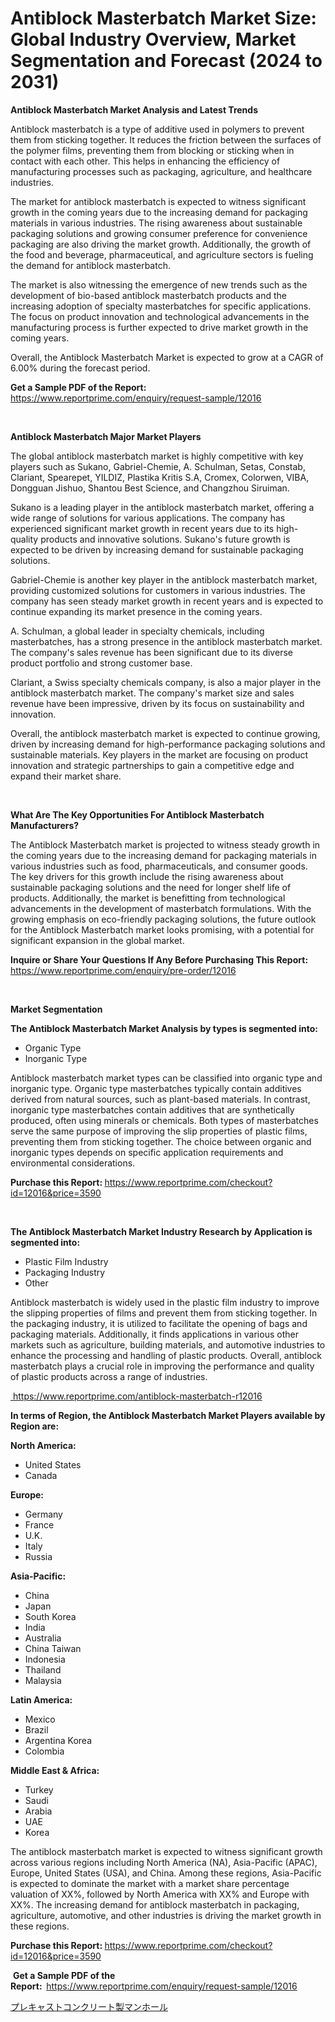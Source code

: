 <p><h1>Antiblock Masterbatch Market Size: Global Industry Overview, Market Segmentation and Forecast (2024 to 2031)</h1></p><p><strong>Antiblock Masterbatch Market Analysis and Latest Trends</strong></p>
<p><p>Antiblock masterbatch is a type of additive used in polymers to prevent them from sticking together. It reduces the friction between the surfaces of the polymer films, preventing them from blocking or sticking when in contact with each other. This helps in enhancing the efficiency of manufacturing processes such as packaging, agriculture, and healthcare industries.</p><p>The market for antiblock masterbatch is expected to witness significant growth in the coming years due to the increasing demand for packaging materials in various industries. The rising awareness about sustainable packaging solutions and growing consumer preference for convenience packaging are also driving the market growth. Additionally, the growth of the food and beverage, pharmaceutical, and agriculture sectors is fueling the demand for antiblock masterbatch.</p><p>The market is also witnessing the emergence of new trends such as the development of bio-based antiblock masterbatch products and the increasing adoption of specialty masterbatches for specific applications. The focus on product innovation and technological advancements in the manufacturing process is further expected to drive market growth in the coming years.</p><p>Overall, the Antiblock Masterbatch Market is expected to grow at a CAGR of 6.00% during the forecast period.</p></p>
<p><strong>Get a Sample PDF of the Report:&nbsp;</strong> <a href="https://www.reportprime.com/enquiry/request-sample/12016">https://www.reportprime.com/enquiry/request-sample/12016</a></p>
<p>&nbsp;</p>
<p><strong>Antiblock Masterbatch Major Market Players</strong></p>
<p><p>The global antiblock masterbatch market is highly competitive with key players such as Sukano, Gabriel-Chemie, A. Schulman, Setas, Constab, Clariant, Spearepet, YILDIZ, Plastika Kritis S.A, Cromex, Colorwen, VIBA, Dongguan Jishuo, Shantou Best Science, and Changzhou Siruiman. </p><p>Sukano is a leading player in the antiblock masterbatch market, offering a wide range of solutions for various applications. The company has experienced significant market growth in recent years due to its high-quality products and innovative solutions. Sukano's future growth is expected to be driven by increasing demand for sustainable packaging solutions.</p><p>Gabriel-Chemie is another key player in the antiblock masterbatch market, providing customized solutions for customers in various industries. The company has seen steady market growth in recent years and is expected to continue expanding its market presence in the coming years.</p><p>A. Schulman, a global leader in specialty chemicals, including masterbatches, has a strong presence in the antiblock masterbatch market. The company's sales revenue has been significant due to its diverse product portfolio and strong customer base.</p><p>Clariant, a Swiss specialty chemicals company, is also a major player in the antiblock masterbatch market. The company's market size and sales revenue have been impressive, driven by its focus on sustainability and innovation.</p><p>Overall, the antiblock masterbatch market is expected to continue growing, driven by increasing demand for high-performance packaging solutions and sustainable materials. Key players in the market are focusing on product innovation and strategic partnerships to gain a competitive edge and expand their market share.</p></p>
<p>&nbsp;</p>
<p><strong>What Are The Key Opportunities For Antiblock Masterbatch Manufacturers?</strong></p>
<p><p>The Antiblock Masterbatch market is projected to witness steady growth in the coming years due to the increasing demand for packaging materials in various industries such as food, pharmaceuticals, and consumer goods. The key drivers for this growth include the rising awareness about sustainable packaging solutions and the need for longer shelf life of products. Additionally, the market is benefitting from technological advancements in the development of masterbatch formulations. With the growing emphasis on eco-friendly packaging solutions, the future outlook for the Antiblock Masterbatch market looks promising, with a potential for significant expansion in the global market.</p></p>
<p><strong>Inquire or Share Your Questions If Any Before Purchasing This Report:</strong> <a href="https://www.reportprime.com/enquiry/pre-order/12016">https://www.reportprime.com/enquiry/pre-order/12016</a></p>
<p>&nbsp;</p>
<p><strong>Market Segmentation</strong></p>
<p><strong>The Antiblock Masterbatch Market Analysis by types is segmented into:</strong></p>
<p><ul><li>Organic Type</li><li>Inorganic Type</li></ul></p>
<p><p>Antiblock masterbatch market types can be classified into organic type and inorganic type. Organic type masterbatches typically contain additives derived from natural sources, such as plant-based materials. In contrast, inorganic type masterbatches contain additives that are synthetically produced, often using minerals or chemicals. Both types of masterbatches serve the same purpose of improving the slip properties of plastic films, preventing them from sticking together. The choice between organic and inorganic types depends on specific application requirements and environmental considerations.</p></p>
<p><strong>Purchase this Report:&nbsp;</strong><a href="https://www.reportprime.com/checkout?id=12016&price=3590">https://www.reportprime.com/checkout?id=12016&price=3590</a></p>
<p>&nbsp;</p>
<p><strong>The Antiblock Masterbatch Market Industry Research by Application is segmented into:</strong></p>
<p><ul><li>Plastic Film Industry</li><li>Packaging Industry</li><li>Other</li></ul></p>
<p><p>Antiblock masterbatch is widely used in the plastic film industry to improve the slipping properties of films and prevent them from sticking together. In the packaging industry, it is utilized to facilitate the opening of bags and packaging materials. Additionally, it finds applications in various other markets such as agriculture, building materials, and automotive industries to enhance the processing and handling of plastic products. Overall, antiblock masterbatch plays a crucial role in improving the performance and quality of plastic products across a range of industries.</p></p>
<p><a href="https://www.reportprime.com/antiblock-masterbatch-r12016">&nbsp;https://www.reportprime.com/antiblock-masterbatch-r12016</a></p>
<p><strong>In terms of Region, the Antiblock Masterbatch Market Players available by Region are:</strong></p>
<p>
    <p> <strong> North America: </strong>
        <ul>
            <li>United States</li>
            <li>Canada</li>
        </ul>
        </p> 
    <p> <strong> Europe: </strong>
        <ul>
            <li>Germany</li>
            <li>France</li>
            <li>U.K.</li>
            <li>Italy</li>
            <li>Russia</li>
        </ul>
        </p> 
    <p> <strong> Asia-Pacific: </strong>
        <ul>
            <li>China</li>
            <li>Japan</li>
            <li>South Korea</li>
            <li>India</li>
            <li>Australia</li>
            <li>China Taiwan</li>
            <li>Indonesia</li>
            <li>Thailand</li>
            <li>Malaysia</li>
        </ul>
        </p> 
    <p> <strong> Latin America: </strong>
        <ul>
            <li>Mexico</li>
            <li>Brazil</li>
            <li>Argentina Korea</li>
            <li>Colombia</li>
        </ul>
        </p> 
    <p> <strong> Middle East & Africa: </strong>
        <ul>
            <li>Turkey</li>
            <li>Saudi</li>
            <li>Arabia</li>
            <li>UAE</li>
            <li>Korea</li>
        </ul>
    </p>
    </p>
<p><p>The antiblock masterbatch market is expected to witness significant growth across various regions including North America (NA), Asia-Pacific (APAC), Europe, United States (USA), and China. Among these regions, Asia-Pacific is expected to dominate the market with a market share percentage valuation of XX%, followed by North America with XX% and Europe with XX%. The increasing demand for antiblock masterbatch in packaging, agriculture, automotive, and other industries is driving the market growth in these regions.</p></p>
<p><strong>Purchase this Report: </strong><a href="https://www.reportprime.com/checkout?id=12016&price=3590">https://www.reportprime.com/checkout?id=12016&price=3590</a></p>
<p>&nbsp;<strong>Get a Sample PDF of the Report:&nbsp;&nbsp;</strong><a href="https://www.reportprime.com/enquiry/request-sample/12016">https://www.reportprime.com/enquiry/request-sample/12016</a></p>
<p><strong></strong></p>
<p><p><a href="https://github.com/oqxogxyvqe90775/Market-Research-Report-List-2/blob/main/405307569722.md">プレキャストコンクリート製マンホール</a></p></p>